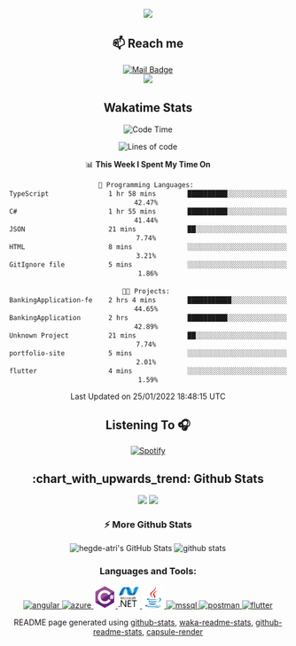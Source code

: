 <p align="center">
<img src="https://capsule-render.vercel.app/api?type=waving&color=0:ff00ff,100:6600ff&height=300&section=header&text=Welcome%20to%20my%20profile&fontColor=ffffff&fontSize=50&animation=fadeIn" />
</p>

<h2 align="center">
📫 Reach me
</h2>

<div align="center">

[![Mail Badge](https://img.shields.io/badge/-dev.hegdeatri@gmail.com-c0392b?style=flat&labelColor=c0392b&logo=gmail&logoColor=white)](mailto:dev.hegdeatri@gmail.com)
 <br>
 <a href="https://gitlab.com/hegde-atri"> <img src="https://www.vectorlogo.zone/logos/gitlab/gitlab-ar21.svg"></a>
 
<h2 align="center">
Wakatime Stats
</h2>


<!--START_SECTION:waka-->
![Code Time](http://img.shields.io/badge/Code%20Time-155%20hrs%206%20mins-blue)

![Lines of code](https://img.shields.io/badge/From%20Hello%20World%20I%27ve%20Written-882%20Thousand%20lines%20of%20code-blue)

📊 **This Week I Spent My Time On** 

```text
💬 Programming Languages: 
TypeScript               1 hr 58 mins        ██████████░░░░░░░░░░░░░░░   42.47% 
C#                       1 hr 55 mins        ██████████░░░░░░░░░░░░░░░   41.44% 
JSON                     21 mins             ██░░░░░░░░░░░░░░░░░░░░░░░   7.74% 
HTML                     8 mins              ░░░░░░░░░░░░░░░░░░░░░░░░░   3.21% 
GitIgnore file           5 mins              ░░░░░░░░░░░░░░░░░░░░░░░░░   1.86%

🐱‍💻 Projects: 
BankingApplication-fe    2 hrs 4 mins        ███████████░░░░░░░░░░░░░░   44.65% 
BankingApplication       2 hrs               ██████████░░░░░░░░░░░░░░░   42.89% 
Unknown Project          21 mins             ██░░░░░░░░░░░░░░░░░░░░░░░   7.74% 
portfolio-site           5 mins              ░░░░░░░░░░░░░░░░░░░░░░░░░   2.01% 
flutter                  4 mins              ░░░░░░░░░░░░░░░░░░░░░░░░░   1.59%

```


 Last Updated on 25/01/2022 18:48:15 UTC
<!--END_SECTION:waka-->

<h2 align="center">
Listening To 🎧
</h2>

[![Spotify](https://novatorem-hegde-atri.vercel.app/api/spotify)](https://open.spotify.com/user/hegde_atri)

<h2 align="center">
:chart_with_upwards_trend: Github Stats
</h2>
<p align="center">

![](https://github.com/hegde-atri/github-stats/blob/master/generated/overview.svg?raw=true)
![](https://github.com/hegde-atri/github-stats/blob/master/generated/languages.svg?raw=true)

</p>


### :zap: More Github Stats


<img align="center" alt="hegde-atri's GitHub Stats" src="https://github-readme-stats-hegde-atri.vercel.app/api?username=hegde-atri&show_icons=true&hide_border=true&theme=radical&count_private=true" />
<img align="center" alt="github stats" src="https://github-readme-streak-stats.herokuapp.com/?user=hegde-atri&count_private=true&theme=radical" />

<h3 align="center">Languages and Tools:</h3>

<p align="center"> <a href="https://angular.io" target="_blank"> <img src="https://angular.io/assets/images/logos/angular/angular.svg" alt="angular" width="40" height="40"/> </a> <a href="https://azure.microsoft.com/en-in/" target="_blank"> <img src="https://www.vectorlogo.zone/logos/microsoft_azure/microsoft_azure-icon.svg" alt="azure" width="40" height="40"/> </a> <a href="https://www.w3schools.com/cs/" target="_blank"> <img src="https://raw.githubusercontent.com/devicons/devicon/master/icons/csharp/csharp-original.svg" alt="csharp" width="40" height="40"/> </a> <a href="https://dotnet.microsoft.com/" target="_blank"> <img src="https://raw.githubusercontent.com/devicons/devicon/master/icons/dot-net/dot-net-original-wordmark.svg" alt="dotnet" width="40" height="40"/> </a> <a href="https://www.java.com" target="_blank"> <img src="https://raw.githubusercontent.com/devicons/devicon/master/icons/java/java-original.svg" alt="java" width="40" height="40"/> </a> <a href="https://www.microsoft.com/en-us/sql-server" target="_blank"> <img src="https://www.svgrepo.com/show/303229/microsoft-sql-server-logo.svg" alt="mssql" width="40" height="40"/> </a> <a href="https://postman.com" target="_blank"> <img src="https://www.vectorlogo.zone/logos/getpostman/getpostman-icon.svg" alt="postman" width="40" height="40"/> </a> <a href="https://flutter.dev" target="_blank"> <img src="https://www.vectorlogo.zone/logos/flutterio/flutterio-icon.svg" alt="flutter" width="40" height="40"/> </a> </p>


<p align="center">

README page generated using <a href="https://github.com/jstrieb/github-stats">github-stats</a>, <a href="https://github.com/anmol098/waka-readme-stats">waka-readme-stats</a>, <a href="https://github.com/anuraghazra/github-readme-stats">github-readme-stats</a>, <a href="https://github.com/kyechan99/capsule-render">capsule-render</a>

</p>
